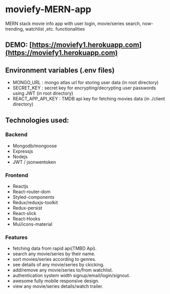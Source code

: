 # moviefy-MERN-app
MERN stack movie info app with user login, movie/series search, now-trending, watchlist ,etc. functionalities 

## DEMO: [https://moviefy1.herokuapp.com](https://moviefy1.herokuapp.com)

## Environment variables (.env files) 
- MONGO_URL : mongo atlas url for storing user data (in root directory)
- SECRET_KEY : secret key for encrypting/decrypting user passwords using JWT (in root directory)
- REACT_APP_API_KEY : TMDB api key for fetching movies data (in ./client directory)
## Technologies used:

### Backend 
- Mongodb/mongoose
- Expressjs
- Nodejs
- JWT / jsonwentoken

### Frontend
- Reactjs 
- React-router-dom
- Styled-components
- Redux/reduxjs-toolkit
- Redux-persist
- React-slick
- React-Hooks
- Mui/icons-material

### Features 
- fetching data from rapid api(TMBD Api).
- search any movie/series by their name.
- sort movies/series according to genres.
- see details of any movie/series by ckicking.
- add/remove any movie/series to/from watchlist.
- authentication system width signup/email/login/signout.
- awesome fully mobile responsive design.
- view any movie/series details/watch trailer.
